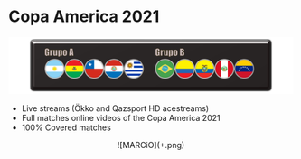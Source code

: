 # Copa America 2021

![](rect2636.png)

 - Live streams (Ökko and Qazsport HD acestreams)
 - Full matches online videos of the Copa America 2021
 - 100% Covered matches

<center> ![MARCiO](+.png)</center>
